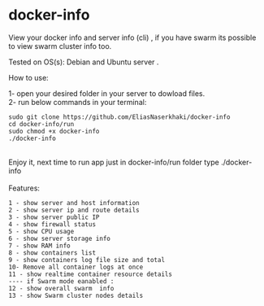# docker-info
View your docker info and server info (cli) , if you have swarm its possible to view swarm cluster info too.

Tested on OS(s): Debian and Ubuntu server .

How to use:

1- open your desired folder in your server to dowload files.
<br />
2- run below commands in your terminal:
<br />

```shell
sudo git clone https://github.com/EliasNaserkhaki/docker-info
cd docker-info/run
sudo chmod +x docker-info
./docker-info
```

<br />
Enjoy it, next time to run app just in docker-info/run  folder type  ./docker-info
<br /><br />
Features:

```ol
1 - show server and host information
2 - show server ip and route details
3 - show server public IP
4 - show firewall status
5 - show CPU usage
6 - show server storage info
7 - show RAM info
8 - show containers list
9 - show containers log file size and total
10- Remove all container logs at once
11 - show realtime container resource details
---- if Swarm mode eanabled : 
12 - show overall swarm  info
13 - show Swarm cluster nodes details
```
